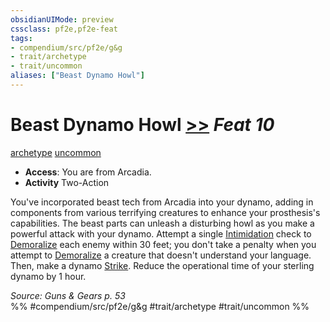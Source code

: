 ```yaml
---
obsidianUIMode: preview
cssclass: pf2e,pf2e-feat
tags:
- compendium/src/pf2e/g&g
- trait/archetype
- trait/uncommon
aliases: ["Beast Dynamo Howl"]
---
```

# Beast Dynamo Howl  [>>](../../Rules/core-rulebook/chapter-9-playing-the-game.md#Actions "Two-Action") *Feat 10*  
[archetype](../../Rules/traits/archetype.md)  [uncommon](../../Rules/traits/uncommon.md)  

- **Access**: You are from Arcadia.
- **Activity** Two-Action

You've incorporated beast tech from Arcadia into your dynamo, adding in components from various terrifying creatures to enhance your prosthesis's capabilities. The beast parts can unleash a disturbing howl as you make a powerful attack with your dynamo. Attempt a single [Intimidation](../skills.md#Intimidation) check to [Demoralize](../../Rules/actions/demoralize.md) each enemy within 30 feet; you don't take a penalty when you attempt to [Demoralize](../../Rules/actions/demoralize.md) a creature that doesn't understand your language. Then, make a dynamo [Strike](../../Rules/actions/strike.md). Reduce the operational time of your sterling dynamo by 1 hour.

*Source: Guns & Gears p. 53*  
%% #compendium/src/pf2e/g&g #trait/archetype #trait/uncommon %%